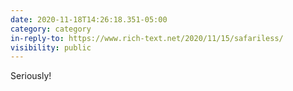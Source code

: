 ```yaml
---
date: 2020-11-18T14:26:18.351-05:00
category: category
in-reply-to: https://www.rich-text.net/2020/11/15/safariless/
visibility: public
---
```

Seriously!
